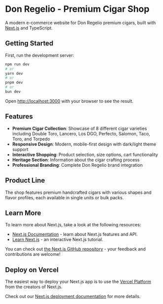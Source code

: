 # Don Regelio - Premium Cigar Shop

A modern e-commerce website for Don Regelio premium cigars, built with [Next.js](https://nextjs.org) and TypeScript.

## Getting Started

First, run the development server:

```bash
npm run dev
# or
yarn dev
# or
pnpm dev
# or
bun dev
```

Open [http://localhost:3000](http://localhost:3000) with your browser to see the result.

## Features

- **Premium Cigar Collection**: Showcase of 8 different cigar varieties including Double Toro, Lancero, Los DGO, Perfecto, Salomon, Taco, Toro, and Torpedo
- **Responsive Design**: Modern, mobile-first design with dark/light theme support
- **Interactive Shopping**: Product selection, size options, cart functionality
- **Heritage Section**: Information about the cigar crafting process
- **Professional Branding**: Complete Don Regelio brand integration

## Product Line

The shop features premium handcrafted cigars with various shapes and flavor profiles, each available in single units or bulk packs.

## Learn More

To learn more about Next.js, take a look at the following resources:

- [Next.js Documentation](https://nextjs.org/docs) - learn about Next.js features and API.
- [Learn Next.js](https://nextjs.org/learn) - an interactive Next.js tutorial.

You can check out [the Next.js GitHub repository](https://github.com/vercel/next.js) - your feedback and contributions are welcome!

## Deploy on Vercel

The easiest way to deploy your Next.js app is to use the [Vercel Platform](https://vercel.com/new?utm_medium=default-template&filter=next.js&utm_source=create-next-app&utm_campaign=create-next-app-readme) from the creators of Next.js.

Check out our [Next.js deployment documentation](https://nextjs.org/docs/app/building-your-application/deploying) for more details.
